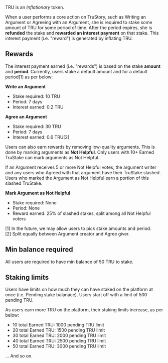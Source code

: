TRU is an *Inflationary* token.

When a user performs a core action on TruStory, such as Writing an Argument or Agreeing with an Argument, she is required to stake some amount of TRU for some period of time. After the period expires, she is **refunded** the stake and **rewarded an interest payment** on that stake. This interest payment (i.e. "reward") is generated by inflating TRU.

## Rewards

The interest payment earned (i.e. "rewards") is based on the stake **amount** and **period**. Currently, users stake a default amount and for a default period[1] as per below:

**Write an Argument**
- Stake required: 10 TRU
- Period: 7 days
- Interest earned: 0.2 TRU


**Agree an Argument**
- Stake required: 30 TRU
- Period: 7 days
- Interest earned: 0.6 TRU[2]

Users can also earn rewards by removing low-quality arguments. This is done by marking arguments as **Not Helpful**. Only users with 10+ Earned TruStake can mark arguments as Not Helpful.

If an Argument receives 5 or more Not Helpful votes, the argument writer and any users who Agreed with that argument have their TruStake slashed. Users who marked the Argument as Not Helpful earn a portion of this slashed TruStake.

**Mark Argument as Not Helpful**
 - Stake required: None
 - Period: None
 - Reward earned: 25% of slashed stakes, split among all Not Helpful voters 
 
[1] In the future, we may allow users to pick stake amounts and period.  
[2] Split equally between Argument creator and Agree giver.

## Min balance required

All users are required to have min balance of 50 TRU to stake. 

## Staking limits
Users have limits on how much they can have staked on the platform at once (i.e. Pending stake balanace). Users start off with a limit of 500 pending TRU.

As users earn more TRU on the platform, their staking limits increase, as per below:

- 10 total Earned TRU: 1000 pending TRU limit
- 20 total Earned TRU: 1500 pending TRU limit
- 30 total Earned TRU: 2000 pending TRU limit
- 40 total Earned TRU: 2500 pending TRU limit
- 50 total Earned TRU: 3000 pending TRU limit

... And so on.

